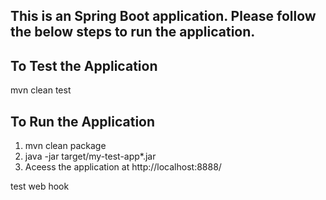 ## This is an Spring Boot application. Please follow the below steps to run the application.

## To Test the Application
 mvn clean test
 
## To Run the Application 
1. mvn clean package
2. java -jar target/my-test-app*.jar
3. Aceess the application at http://localhost:8888/

test web hook
